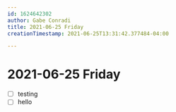 ```yaml
---
id: 1624642302
author: Gabe Conradi
title: 2021-06-25 Friday
creationTimestamp: 2021-06-25T13:31:42.377484-04:00

---
```

# 2021-06-25 Friday

- [ ] testing
- [ ] hello
